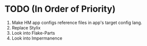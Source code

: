 # TODO (In Order of Priority)

1. Make HM app configs reference files in app's target config lang.
2. Replace Stylix
3. Look into Flake-Parts
4. Look into Impermanence
